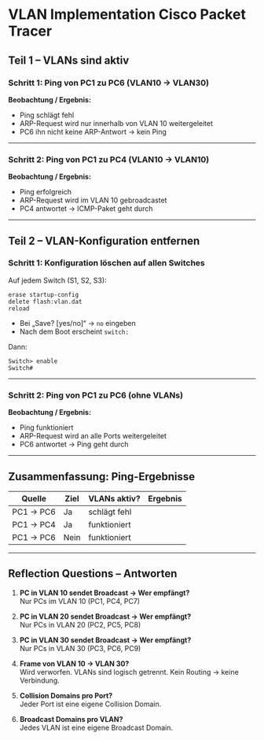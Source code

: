 
# VLAN Implementation Cisco Packet Tracer

##  Teil 1 – VLANs sind aktiv

### Schritt 1: Ping von PC1 zu PC6 (VLAN10 → VLAN30)


**Beobachtung / Ergebnis:**
-  Ping schlägt fehl
- ARP-Request wird nur innerhalb von VLAN 10 weitergeleitet
- PC6  ihn nicht  keine ARP-Antwort → kein Ping

---

###  Schritt 2: Ping von PC1 zu PC4 (VLAN10 → VLAN10)

**Beobachtung / Ergebnis:**
- Ping erfolgreich
- ARP-Request wird im VLAN 10 gebroadcastet
- PC4 antwortet → ICMP-Paket geht durch

---

## Teil 2 – VLAN-Konfiguration entfernen

### Schritt 1: Konfiguration löschen auf allen Switches

Auf jedem Switch (S1, S2, S3):

```
erase startup-config
delete flash:vlan.dat
reload
```

- Bei „Save? [yes/no]“ → `no` eingeben
- Nach dem Boot erscheint `switch:`


Dann:

```
Switch> enable
Switch#
```

---

### Schritt 2: Ping von PC1 zu PC6 (ohne VLANs)


**Beobachtung / Ergebnis:**
-  Ping funktioniert
- ARP-Request wird an alle Ports weitergeleitet
- PC6 antwortet → Ping geht durch

---

## Zusammenfassung: Ping-Ergebnisse

| Quelle     | Ziel       | VLANs aktiv? | Ergebnis         |
|------------|------------|--------------|------------------|
| PC1 → PC6  | Ja         | schlägt fehl |
| PC1 → PC4  | Ja         | funktioniert |
| PC1 → PC6  | Nein       | funktioniert |

---

## Reflection Questions – Antworten

1. **PC in VLAN 10 sendet Broadcast → Wer empfängt?**  
   Nur PCs im VLAN 10 (PC1, PC4, PC7)

2. **PC in VLAN 20 sendet Broadcast → Wer empfängt?**  
   Nur PCs in VLAN 20 (PC2, PC5, PC8)

3. **PC in VLAN 30 sendet Broadcast → Wer empfängt?**  
   Nur PCs in VLAN 30 (PC3, PC6, PC9)

4. **Frame von VLAN 10 → VLAN 30?**  
   Wird verworfen. VLANs sind logisch getrennt. Kein Routing → keine Verbindung.

5. **Collision Domains pro Port?**  
   Jeder Port ist eine eigene Collision Domain.

6. **Broadcast Domains pro VLAN?**  
   Jedes VLAN ist eine eigene Broadcast Domain.

